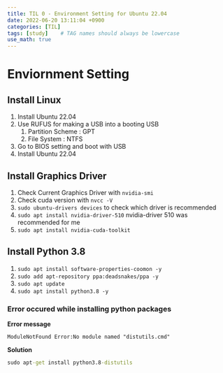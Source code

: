 ```yaml
---
title: TIL 0 - Environment Setting for Ubuntu 22.04
date: 2022-06-20 13:11:04 +0900
categories: [TIL]
tags: [study]    # TAG names should always be lowercase
use_math: true
--- 
```


# **Enviornment Setting**

## **Install Linux**

1. Install Ubuntu 22.04
2. Use RUFUS for making a USB into a booting USB
   1. Partition Scheme : GPT
   2. File System : NTFS
3. Go to BIOS setting and boot with USB
4. Install Ubuntu 22.04

## **Install Graphics Driver**

1. Check Current Graphics Driver with ``` nvidia-smi ```
2. Check cuda version with ```nvcc -V ```
3. ``` sudo ubuntu-drivers devices ``` to check which driver is recommended
4. ``` sudo apt install nvidia-driver-510 ``` nvidia-driver 510 was recommended for me
5. ``` sudo apt install nvidia-cuda-toolkit ``` 

## **Install Python 3.8**
1. ``` sudo apt install software-properties-coomon -y ```
2. ``` sudo add apt-repository ppa:deadsnakes/ppa -y ```
3. ``` sudo apt update ```
4. ``` sudo apt install python3.8 -y ```

### **Error occured while installing python packages**

**Error message**

```
ModuleNotFound Error:No module named "distutils.cmd"
```

**Solution**
```cmd
sudo apt-get install python3.8-distutils 
```

